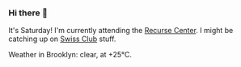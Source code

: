 ### Hi there :wave:

It's Saturday! I'm currently attending the [Recurse Center](https://www.recurse.com/scout/click?t=90d9bc776f490dab14675dbf7b143cae). I might be catching up on [Swiss Club](https://swissclubtoronto.ca/) stuff.

Weather in Brooklyn: clear, at +25°C.
